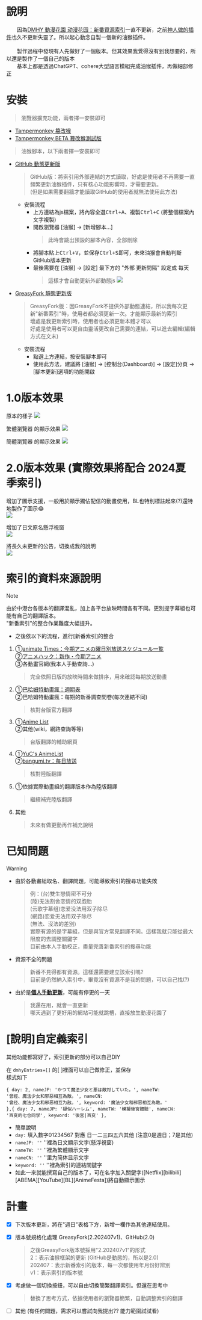 # 說明
　　因為[DMHY 動漫花園 动漫花园：新番資源索引](https://share.dmhy.org/)一直不更新，之前[神人做的插件](https://greasyfork.org/zh-CN/scripts/403045-dmhy-bangumi-current-season/)也久不更新失靈了。所以起心動念自製一個新的油猴插件。<br><br>
　　製作過程中發現有人先做好了一個版本。但其效果我覺得沒有到我想要的，所以還是製作了一個自己的版本<br>
　　基本上都是透過ChatGPT、cohere大型語言模組完成油猴插件，再做細部修正<br>

# 安裝
>瀏覽器擴充功能，兩者擇一安裝即可
- [Tampermonkey 篡改猴](https://chrome.google.com/webstore/detail/tampermonkey/dhdgffkkebhmkfjojejmpbldmpobfkfo)
- [Tampermonkey BETA 篡改猴測試版](https://chrome.google.com/webstore/detail/tampermonkey-beta/gcalenpjmijncebpfijmoaglllgpjagf)
>油猴腳本，以下兩者擇一安裝即可
- [GitHub 動態更新版](https://raw.githubusercontent.com/rinsaika/dmhy-/main/DMHY-ShinnBannGumi_Index.js)
  >GitHub版：將索引用外部連結的方式讀取，好處是使用者不再需要一直頻繁更新油猴插件，只有核心功能影響時，才需要更新。<br>(但是如果需要翻牆才能讀取GitHub的使用者就無法使用此方法)
  - 安裝流程
    - 上方連結為js檔案，將內容全選<kbd>Ctrl+A</kbd>、複製<kbd>Ctrl+C</kbd> (將整個檔案內文字複製)
    - 開啟瀏覽器 [油猴] → [新增腳本...]
      >此時會跳出預設的腳本內容，全部刪除
    - 將腳本貼上<kbd>Ctrl+V</kbd>，並保存<kbd>Ctrl+S</kbd>即可，未來油猴會自動判斷GitHub版本更新
    - 最後需要在 [油猴] → [設定] 最下方的 "外部 更新間隔" 設定成 <kbd>每天</kbd>
      >這樣才會自動更新外部動態js
      ![](https://raw.githubusercontent.com/rinsaika/dmhy-/main/img/%E6%B2%B9%E7%8C%B4%E8%A8%AD%E5%AE%9A%E8%AA%AA%E6%98%8E.webp)
- [GreasyFork 靜態更新版](https://greasyfork.org/zh-TW/scripts/493955-dmhy%E6%96%B0%E7%95%AA%E8%B3%87%E6%BA%90%E7%B4%A2%E5%BC%95-%E4%BF%AE%E6%AD%A3)
  >GreasyFork版：因GreasyFork不提供外部動態連結，所以我每次更新"新番索引"時，使用者都必須更新一次。才能顯示最新的索引<br>
  >壞處是我更新索引時，使用者也必須更新本體才可以<br>
  >好處是使用者可以更自由靈活更改自己需要的連結，可以進去編輯(編輯方式在文末)
  - 安裝流程
    - 點選上方連結，按<kbd>安裝腳本</kbd>即可
    - 使用此方法，建議將 [油猴] → [控制台(Dashboard)] →  [設定]分頁 → [腳本更新]選項的功能開啟
   

# 1.0版本效果
原本的樣子
![](https://raw.githubusercontent.com/rinsaika/dmhy-/main/%E5%8E%9F%E6%9C%AC.webp)

繁體瀏覽器 的顯示效果
![](https://raw.githubusercontent.com/rinsaika/dmhy-/main/%E7%B9%81%E9%AB%94.webp)

簡體瀏覽器 的顯示效果
![](https://raw.githubusercontent.com/rinsaika/dmhy-/main/%E7%B0%A1%E9%AB%94.webp)

# 2.0版本效果 (實際效果將配合 2024夏季索引)
增加了圖示支援，一般用於顯示獨佔配信的動畫使用，BL也特別標註起來(?)還特地製作了圖示😂<br>
![](https://raw.githubusercontent.com/rinsaika/dmhy-/main/img/2.0%E5%A2%9E%E5%8A%A0%E5%9C%96%E7%A4%BA%E9%A1%AF%E7%A4%BA.webp)

增加了日文原名懸浮視窗<br>
![](https://raw.githubusercontent.com/rinsaika/dmhy-/main/img/2.0%E7%95%B6%E6%BB%91%E9%BC%A0%E7%A7%BB%E5%8B%95%E5%88%B0%E8%B6%85%E9%80%A3%E7%B5%90%E6%99%82%EF%BC%8C%E9%A1%AF%E7%A4%BA%E6%97%A5%E6%96%87%E5%90%8D.webp)

將長久未更新的公告，切換成我的說明<br>
![](https://raw.githubusercontent.com/rinsaika/dmhy-/main/img/2.0%E4%BF%AE%E6%94%B9%E5%85%AC%E5%91%8A%E6%AC%84(%E8%AE%8A%E6%88%90%E6%88%91%E7%9A%84%E7%89%88%E6%9C%AC).webp)

# 索引的資料來源說明
> [!NOTE]
> 由於中港台各版本的翻譯混亂，加上各平台放映時間各有不同。更別提字幕組也可能有自己的翻譯版本。<br>
> "新番索引"的整合作業難度大幅提升。

* 之後依以下的流程，進行[新番索引]的整合
1. ①[animate Times：今期アニメの曜日別放送スケジュール一覧](https://www.animatetimes.com/tag/details.php?id=1392)<br>
   ②[アニメハック：新作・今期アニメ](https://anime.eiga.com/program/)<br>
   ③各動畫官網(我本人手動查詢...)
    >完全依照日版的放映時間來做排序，用來確認每期放送動畫
3. ①[巴哈姆特動畫瘋：週期表](https://ani.gamer.com.tw/)<br>
   ②巴哈姆特動畫瘋：每期的新番調查問卷(每次連結不同)
    >核對台版官方翻譯
4. ①[Anime List](https://acgntaiwan.github.io/Anime-List/)<br>
   ②其他(wiki，網路查詢等等)
    >台版翻譯的輔助網頁
5. ①[YuC's AnimeList](https://yuc.wiki/)<br>
   ②[bangumi.tv：每日放送](https://bgmlist.com/)
    >核對陸版翻譯
6. ①依據實際動畫組的翻譯版本作為陸版翻譯
    >繼續補完陸版翻譯
8. 其他
    >未來有做更動再作補充說明

# 已知問題
> [!WARNING]
> * 由於各動畫組取名、翻譯問題，可能導致索引的搜尋功能失敗
>    >例：(台)雙生戀情密不可分<br>
>    >(陸)无法割舍恋情的双胞胎<br>
>    >(云歌字幕组)恋爱没法用双子除尽<br>
>    >(網路)恋爱无法用双子除尽<br>
>    >(無法、沒法的差別) <br>
>    >實際有源的是字幕組，但是與官方常見翻譯不同。這樣我就只能從最大限度的去調整關鍵字<br>
>    >目前由本人手動校正，盡量完善新番索引的搜尋功能
> * 資源不全的問題
>    >新番不見得都有資源。這樣還需要建立該索引嗎?<br>
>    >目前是仍然納入索引中，畢竟沒有資源不是我的問題，可以自己找(?)
> * 由於是<b><u>個人手動更新</u></b>，可能有停更的一天
>    >我還在用，就會一直更新<br>
>    >哪天遇到了更好用的網站可能就跳槽，直接放生動漫花園了

# [說明]自定義索引
其他功能都寫好了，索引更新的部分可以自己DIY

在 <code>dmhyEntries=[]</code> 的\[ \]裡面可以自己做修正，並保存<br>
樣式如下<br>

<code>{
  day: 2,
  nameJP: 'かつて魔法少女と悪は敵対していた。',
  nameTW: '曾經、魔法少女和邪惡相互為敵。',
  nameCN: '曾经、魔法少女和邪恶相互为敌。',
  keyword: '魔法少女和邪惡相互為敵。'
},{
  day: 7,
  nameJP: '疑似ハーレム',
  nameTW: '模擬後宮體驗',
  nameCN: '百变的七仓同学',
  keyword: '後宮|百变'
},</code>

- 簡單說明
- <code>day:</code> 填入數字01234567 對應 日一二三四五六其他 (注意0是週日；7是其他)
- <code>nameJP: ''</code>  ''裡為日文顯示文字(懸浮視窗)
- <code>nameTW: ''</code>  ''裡為繁體顯示文字
- <code>nameCN: ''</code>  ''里为简体显示文字
- <code>keyword: ''</code> ''裡為索引的連結關鍵字
- 如此一來就能撰寫自己的版本了，可在名字加入關鍵字([Netflix][bilibili][ABEMA][YouTube][BL][AnimeFesta])將自動顯示圖示

# 計畫
- [X] 下次版本更新，將在"週日"表格下方，新增一欄作為其他連結使用。
- [X] 版本號規格化處理 GreasyFork(2.202407v1)、GitHub(2.0)
     > 之後GreasyFork版本號採用"2.202407v1"的形式<br>
     > 2：表示油猴框架的更新 (GitHub是動態的，所以是2.0)<br>
     > 202407：表示新番索引的版本，每一次都使用年月份好辨別<br>
     > v1：表示索引的版本號
- [X] 考慮做一個切換按鈕，可以自由切換簡繁翻譯索引。但還在思考中
     > 替換了思考方式，依據使用者的瀏覽器簡繁，自動調整索引的翻譯
- [ ] 其他 (有任何問題，需求可以嘗試向我提出?? 能力範圍試試看)



